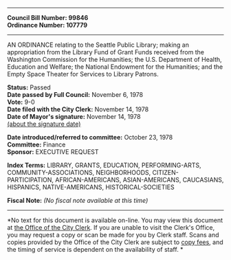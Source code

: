* * * * *  
  
**Council Bill Number: [](#h0)[](#h2)99846**   
**Ordinance Number: 107779**  
  
* * * * *  
  
AN ORDINANCE relating to the Seattle Public Library; making an appropriation from the Library Fund of Grant Funds received from the Washington Commission for the Humanities; the U.S. Department of Health, Education and Welfare; the National Endowment for the Humanities; and the Empty Space Theater for Services to Library Patrons.  
  
**Status:** Passed   
**Date passed by Full Council:** November 6, 1978   
**Vote:** 9-0   
**Date filed with the City Clerk:** November 14, 1978   
**Date of Mayor's signature:** November 14, 1978   
[(about the signature date)](/~public/approvaldate.htm)   
  
  
**Date introduced/referred to committee:** October 23, 1978   
**Committee:** Finance   
**Sponsor:** EXECUTIVE REQUEST   
  
**Index Terms:** LIBRARY, GRANTS, EDUCATION, PERFORMING-ARTS, COMMUNITY-ASSOCIATIONS, NEIGHBORHOODS, CITIZEN-PARTICIPATION, AFRICAN-AMERICANS, ASIAN-AMERICANS, CAUCASIANS, HISPANICS, NATIVE-AMERICANS, HISTORICAL-SOCIETIES  
  
**Fiscal Note:** *(No fiscal note available at this time)*  
  
* * * * *  
  
*No text for this document is available on-line. You may view this document at [the Office of the City Clerk](http://www.seattle.gov/leg/clerk/contactUs.htm). If you are unable to visit the Clerk's Office, you may request a copy or scan be made for you by Clerk staff. Scans and copies provided by the Office of the City Clerk are subject to [copy fees](http://clerk.seattle.gov/~public/clerkfees.htm), and the timing of service is dependent on the availability of staff. *  
  
  
